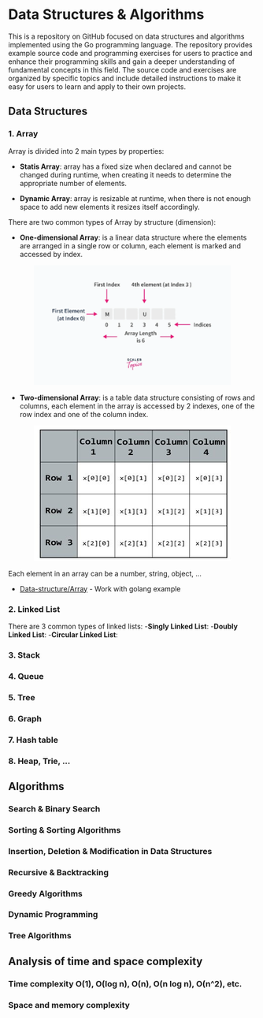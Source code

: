 # Data Structures & Algorithms
<p>This is a repository on GitHub focused on data structures and algorithms implemented using the Go programming language. The repository provides example source code and programming exercises for users to practice and enhance their programming skills and gain a deeper understanding of fundamental concepts in this field. The source code and exercises are organized by specific topics and include detailed instructions to make it easy for users to learn and apply to their own projects.</p>

## Data Structures
### 1. Array
Array is divided into 2 main types by properties:

- **Statis Array**: array has a fixed size when declared and cannot be changed during runtime, when creating it needs to determine the appropriate number of elements.

- **Dynamic Array**: array is resizable at runtime, when there is not enough space to add new elements it resizes itself accordingly.

There are two common types of Array by structure (dimension):
- **One-dimensional Array**: is a linear data structure where the elements are arranged in a single row or column, each element is marked and accessed by index.
<div align="center">
    <img src="images/one-dimensional-array.png" style="width:400px">
</div>

- **Two-dimensional Array**: is a table data structure consisting of rows and columns, each element in the array is accessed by 2 indexes, one of the row index and one of the column index.
<div align="center">
    <img src="images/two-dimensional-array.jpeg" style="width:400px">
</div>

Each element in an array can be a number, string, object, ...
- [Data-structure/Array](./data-structure/README.md) - Work with golang example

### 2. Linked List
There are 3 common types of linked lists:
-**Singly Linked List**:
-**Doubly Linked List**:
-**Circular Linked List**:

### 3. Stack
### 4. Queue
### 5. Tree
### 6. Graph
### 7. Hash table
### 8. Heap, Trie, ...

## Algorithms

### Search & Binary Search
### Sorting & Sorting Algorithms
### Insertion, Deletion & Modification in Data Structures
### Recursive & Backtracking
### Greedy Algorithms
### Dynamic Programming
### Tree Algorithms

## Analysis of time and space complexity

### Time complexity O(1), O(log n), O(n), O(n log n), O(n^2), etc.
### Space and memory complexity
